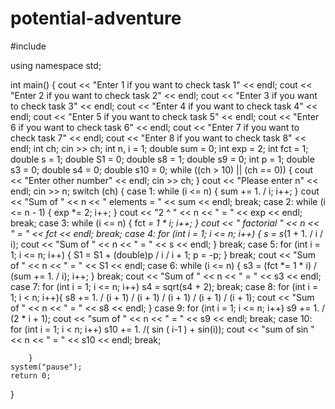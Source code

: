 # potential-adventure
#include <iostream>

using namespace std;

int main()
{
	cout << "Enter 1 if you want to check task 1" << endl;
	cout << "Enter 2 if you want to check task 2" << endl;
	cout << "Enter 3 if you want to check task 3" << endl;
	cout << "Enter 4 if you want to check task 4" << endl;
	cout << "Enter 5 if you want to check task 5" << endl;
	cout << "Enter 6 if you want to check task 6" << endl;
	cout << "Enter 7 if you want to check task 7" << endl;
	cout << "Enter 8 if you want to check task 8" << endl;
	int ch;
	cin >> ch;
	int n, i = 1;
	double sum = 0;
	int exp = 2;
	int fct = 1;
	double s = 1;
	double S1 = 0;
	double s8 = 1;
	double s9 = 0;
	int p = 1;
	double s3 = 0;
	double s4 = 0;
	double s10 = 0;
	while ((ch > 10) || (ch == 0))
	{
		cout << "Enter other number" << endl;
		cin >> ch;
	}
	cout << "Please enter n" << endl;
	cin >> n;
	switch (ch) {
	case 1:
		while (i <= n) {
			sum += 1. / i;
			i++;
		}
		cout << "Sum of " << n << " elements = " << sum << endl;
		break;
	case 2:
		while (i <= n - 1) {
			exp *= 2; i++;
		}
		cout << "2 ^ " << n << " = " << exp << endl;
		break;
	case 3:
		while (i <= n)
		{
			fct *= 1 * i; i++;
		}
		cout << " factorial " << n << " = " << fct << endl;
		break;
	case 4:
		for (int i = 1; i <= n; i++) {
			s = s*(1 + 1. / i / i);
			cout << "Sum of " << n << " = " << s << endl;
		}
		break;
	case 5:
		for (int i = 1; i <= n; i++)
		{
			S1 = S1 + (double)p / i / i + 1;
			p = -p;
		}
		break;
		cout << "Sum of " << n << " = " << S1 << endl;
	case 6:
		while (i <= n) {
			s3 = (fct *= 1 * i) / (sum += 1. / i); i++;
		}
		break;
		cout << "Sum of " << n << " = " << s3 << endl;
	case 7:
		for (int i = 1; i <= n; i++)
			s4 = sqrt(s4 + 2);
		break;
	case 8:
		for (int i = 1; i < n; i++){
               	s8 += 1. / (i + 1) / (i + 1) / (i + 1) / (i + 1) / (i + 1);
				cout << "Sum of " << n << " = " << s8 << endl;
		}
	case 9:
		for (int i = 1; i <= n; i++)
			s9 += 1. / (2 * i + 1);
		cout << "sum of " << n << " = " << s9 << endl;
		break;
	case 10:
		for (int i = 1; i < n; i++)
			s10 += 1. /( sin ( i-1 ) + sin(i));
		cout << "sum of sin " << n << " = " << s10 << endl;
		break;

		}
	system("pause");
	return 0;
}
